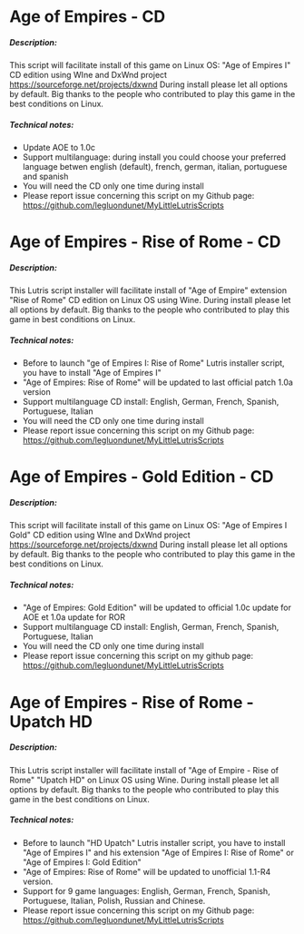 # Age of Empires - CD

##### Description:
This script will facilitate install of this game on Linux OS:
"Age of Empires I" CD edition using WIne and DxWnd project
https://sourceforge.net/projects/dxwnd
During install please let all options by default.
Big thanks to the people who contributed to play this game in the best conditions on Linux.

##### Technical notes:
- Update AOE to 1.0c
- Support multilanguage: during install you could choose your preferred language betwen english (default), french, german, italian, portuguese and spanish
- You will need the CD only one time during install
- Please report issue concerning this script on my Github page:
https://github.com/legluondunet/MyLittleLutrisScripts

# Age of Empires - Rise of Rome - CD

##### Description:
This Lutris script installer will facilitate install of "Age of Empire" extension "Rise of Rome" CD edition on Linux OS using Wine. 
During install please let all options by default. 
Big thanks to the people who contributed to play this game in best conditions on Linux.

##### Technical notes:
- Before to launch "ge of Empires I: Rise of Rome" Lutris installer script, you have to install "Age of Empires I"
- "Age of Empires: Rise of Rome" will be updated to last official patch 1.0a version
- Support multilanguage CD install: English, German, French, Spanish, Portuguese, Italian
- You will need the CD only one time during install
- Please report issue concerning this script on my Github page:
https://github.com/legluondunet/MyLittleLutrisScripts

# Age of Empires - Gold Edition - CD

##### Description:
This script will facilitate install of this game on Linux OS:
"Age of Empires I Gold" CD edition using WIne and DxWnd project
https://sourceforge.net/projects/dxwnd
During install please let all options by default.
Big thanks to the people who contributed to play this game in the best conditions on Linux.

##### Technical notes:
- "Age of Empires: Gold Edition" will be updated to official 1.0c update for AOE et 1.0a update for ROR
- Support multilanguage CD install: English, German, French, Spanish, Portuguese, Italian
- You will need the CD only one time during install
- Please report issue concerning this script on my github page:
https://github.com/legluondunet/MyLittleLutrisScripts

# Age of Empires - Rise of Rome - Upatch HD

##### Description:
This Lutris script installer will facilitate install of "Age of Empire - Rise of Rome" "Upatch HD" on Linux OS using Wine.
During install please let all options by default.
Big thanks to the people who contributed to play this game in the best conditions on Linux.

##### Technical notes:
- Before to launch "HD Upatch" Lutris installer script, you have to install "Age of Empires I" and his extension "Age of Empires I: Rise of Rome" or "Age of Empires I: Gold Edition"
- "Age of Empires: Rise of Rome" will be updated to unofficial 1.1-R4 version.
- Support for 9 game languages: English, German, French, Spanish, Portuguese, Italian, Polish, Russian and Chinese.
- Please report issue concerning this script on my Github page:
https://github.com/legluondunet/MyLittleLutrisScripts

